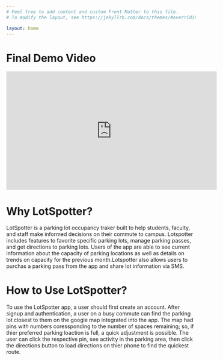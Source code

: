 ```yaml
---
# Feel free to add content and custom Front Matter to this file.
# To modify the layout, see https://jekyllrb.com/docs/themes/#overriding-theme-defaults

layout: home
---
```


<h1> Final Demo Video </h1>
<iframe width="560" height="315" src="https://www.youtube.com/embed/BA_c3bGQXlQ" title="YouTube video player" frameborder="0" allow="accelerometer; autoplay; clipboard-write; encrypted-media; gyroscope; picture-in-picture" allowfullscreen></iframe>

<h1> Why LotSpotter? </h1>
LotSpotter is a parking lot occupancy traker built to help students, faculty, and staff make informed decisions on their commute to campus. Lotspotter includes features to favorite specific parking lots, manage parking passes, and get directions to parking lots. Users of the app are able to see current information about the capacity of parking locations as well as details on trends on capacity for the previous month.Lotspotter also allows users to purchas a parking pass from the app and share lot information via SMS.

<h1> How to Use LotSpotter? </h1>
To use the LotSpotter app, a user should first create an account. After signup and authentication, a user on a busy commute can find the parking lot closest to them on the google map integrated into the app. The map had pins with numbers coressponding to the number of spaces remaining; so, if thier preferred parking loaction is full, a quick adjustment is possible. The user can click the respective pin, see activity in the parking area, then click the directions button to load directions on thier phone to find the quickest route.
